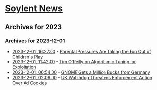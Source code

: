 # [Soylent News](../../../README.md)

## [Archives](../../index.md) for [2023](../index.md)

### [Archives](../../index.md) for [2023-12-01](index.md)

* [2023-12-01, 16:27:00](https://soylentnews.org/article.pl?sid=23/11/30/088238&from=rss) - [Parental Pressures Are Taking the Fun Out of Children's Play](https://soylentnews.org/article.pl?sid=23/11/30/088238&from=rss)
* [2023-12-01, 11:42:00](https://soylentnews.org/article.pl?sid=23/11/30/0453224&from=rss) - [Tim O'Reilly on Algorithmic Tuning for Exploitation](https://soylentnews.org/article.pl?sid=23/11/30/0453224&from=rss)
* [2023-12-01, 06:54:00](https://soylentnews.org/article.pl?sid=23/11/30/0439223&from=rss) - [GNOME Gets a Million Bucks from Germany](https://soylentnews.org/article.pl?sid=23/11/30/0439223&from=rss)
* [2023-12-01, 02:09:00](https://soylentnews.org/article.pl?sid=23/11/30/0433212&from=rss) - [UK Watchdog Threatens Enforcement Action Over Ad Cookies](https://soylentnews.org/article.pl?sid=23/11/30/0433212&from=rss)

